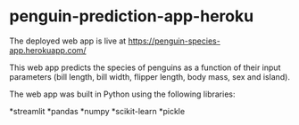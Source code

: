 # penguin-prediction-app-heroku

The deployed web app is live at https://penguin-species-app.herokuapp.com/

This web app predicts the species of penguins as a function of their input parameters (bill length, bill width, flipper length, body mass, sex and island).

The web app was built in Python using the following libraries:

*streamlit
*pandas
*numpy
*scikit-learn
*pickle
